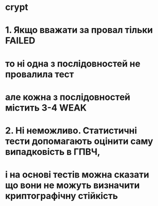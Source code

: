 # crypt
# 1. Якщо вважати за провал тільки FAILED
#    то ні одна з послідовностей не провалила тест
#    але кожна з послідовностей містить 3-4 WEAK
#
# 2. Ні неможливо. Статистичні тести допомагають оцінити саму випадковість в ГПВЧ,
#    і на основі тестів можна сказати що вони не можуть визначити криптографічну стійкість
